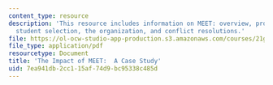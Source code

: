 ```yaml
---
content_type: resource
description: 'This resource includes information on MEET: overview, program goals,
  student selection, the organization, and conflict resolutions.'
file: https://ol-ocw-studio-app-production.s3.amazonaws.com/courses/21g-034-media-education-and-the-marketplace-fall-2005/7ea941db2cc115af74d9bc95338c485d_MIT21G_034F05_meet.pdf
file_type: application/pdf
resourcetype: Document
title: 'The Impact of MEET:  A Case Study'
uid: 7ea941db-2cc1-15af-74d9-bc95338c485d
---
```

